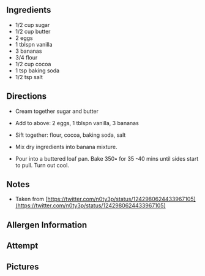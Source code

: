 ## Ingredients
* 1/2 cup sugar
* 1/2 cup butter
* 2 eggs
* 1 tblspn vanilla
* 3 bananas
* 3/4 flour
* 1/2 cup cocoa
* 1 tsp baking soda
* 1/2 tsp salt

## Directions

* Cream together sugar and butter

* Add to above: 2 eggs, 1 tblspn vanilla, 3 bananas

* Sift together: flour, cocoa, baking soda, salt

* Mix dry ingredients into banana mixture.

* Pour into a buttered loaf pan. Bake 350• for 35 -40 mins until sides start to pull. Turn out cool.

## Notes
* Taken from [https://twitter.com/n0ty3p/status/1242980624433967105](https://twitter.com/n0ty3p/status/1242980624433967105)

## Allergen Information


## Attempt


## Pictures

